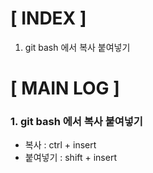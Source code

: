 # [ INDEX ]
1. git bash 에서 복사 붙여넣기
# [ MAIN LOG ]
### 1. git bash 에서 복사 붙여넣기
+ 복사 : ctrl + insert
+ 붙여넣기 : shift + insert

